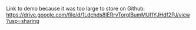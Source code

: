 Link to demo because it was too large to store on Github:
https://drive.google.com/file/d/1Ldchds8IERrvTorglBumMUI1YJHdf2PJ/view?usp=sharing
